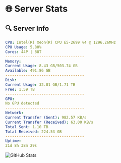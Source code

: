 # 🌐 Server Stats
## 🔍 Server Info
```yaml
CPU: Intel(R) Xeon(R) CPU E5-2699 v4 @ 1296.26MHz
CPU Usage: 5.80%
Cores: 44P | 88T
-----------------------------------
Memory:
Current Usage: 8.43 GB/503.74 GB
Available: 491.86 GB
-----------------------------------
Disk:
Current Usage: 32.01 GB/1.71 TB
Free: 1.59 TB
-----------------------------------
GPU:
No GPU detected
-----------------------------------
Network:
Current Transfer (Sent): 982.57 KB/s
Current Transfer (Received): 63.00 KB/s
Total Sent: 1.10 TB
Total Received: 224.53 GB
-----------------------------------
Uptime:
21d 8h 38m 29s
```
![GitHub Stats](https://img.shields.io/badge/Updated-2025-05-11_01:47:17-blue)